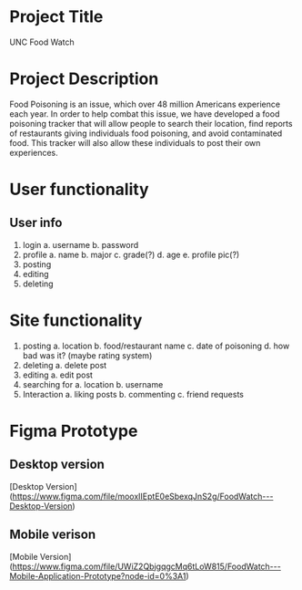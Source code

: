 # Project Title

UNC Food Watch

# Project Description

Food Poisoning is an issue, which over 48 million Americans experience each year. In order to help combat this issue, we have developed a food poisoning tracker that will allow people to search their location, find reports of restaurants giving individuals food poisoning, and avoid contaminated food. This tracker will also allow these individuals to post their own experiences.

# User functionality

## User info

1. login
  a. username
  b. password
2. profile
  a. name
  b. major
  c. grade(?)
  d. age
  e. profile pic(?)
3. posting
4. editing
5. deleting

# Site functionality

1. posting
  a. location
  b. food/restaurant name
  c. date of poisoning
  d. how bad was it? (maybe rating system)
2. deleting
  a. delete post
3. editing
  a. edit post
4. searching for
  a. location
  b. username
5. Interaction
  a. liking posts
  b. commenting
  c. friend requests

# Figma Prototype

## Desktop version

[Desktop Version] (https://www.figma.com/file/mooxIIEptE0eSbexqJnS2g/FoodWatch---Desktop-Version)

## Mobile verison

[Mobile Version] (https://www.figma.com/file/UWiZ2QbjgqgcMq6tLoW815/FoodWatch---Mobile-Application-Prototype?node-id=0%3A1)
